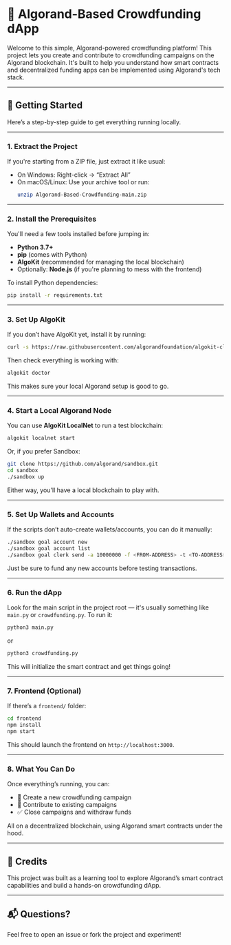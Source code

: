 
# 🧾 Algorand-Based Crowdfunding dApp

Welcome to this simple, Algorand-powered crowdfunding platform! This project lets you create and contribute to crowdfunding campaigns on the Algorand blockchain. It's built to help you understand how smart contracts and decentralized funding apps can be implemented using Algorand's tech stack.

---

## 🚀 Getting Started

Here’s a step-by-step guide to get everything running locally.

---

### 1. Extract the Project

If you're starting from a ZIP file, just extract it like usual:
- On Windows: Right-click → “Extract All”
- On macOS/Linux: Use your archive tool or run:
  ```bash
  unzip Algorand-Based-Crowdfunding-main.zip
  ```

---

### 2. Install the Prerequisites

You'll need a few tools installed before jumping in:

- **Python 3.7+**
- **pip** (comes with Python)
- **AlgoKit** (recommended for managing the local blockchain)
- Optionally: **Node.js** (if you're planning to mess with the frontend)

To install Python dependencies:
```bash
pip install -r requirements.txt
```

---

### 3. Set Up AlgoKit

If you don’t have AlgoKit yet, install it by running:

```bash
curl -s https://raw.githubusercontent.com/algorandfoundation/algokit-cli/main/scripts/install.sh | bash
```

Then check everything is working with:
```bash
algokit doctor
```

This makes sure your local Algorand setup is good to go.

---

### 4. Start a Local Algorand Node

You can use **AlgoKit LocalNet** to run a test blockchain:

```bash
algokit localnet start
```

Or, if you prefer Sandbox:

```bash
git clone https://github.com/algorand/sandbox.git
cd sandbox
./sandbox up
```

Either way, you'll have a local blockchain to play with.

---

### 5. Set Up Wallets and Accounts

If the scripts don’t auto-create wallets/accounts, you can do it manually:

```bash
./sandbox goal account new
./sandbox goal account list
./sandbox goal clerk send -a 10000000 -f <FROM-ADDRESS> -t <TO-ADDRESS>
```

Just be sure to fund any new accounts before testing transactions.

---

### 6. Run the dApp

Look for the main script in the project root — it's usually something like `main.py` or `crowdfunding.py`. To run it:

```bash
python3 main.py
```

or

```bash
python3 crowdfunding.py
```

This will initialize the smart contract and get things going!

---

### 7. Frontend (Optional)

If there’s a `frontend/` folder:

```bash
cd frontend
npm install
npm start
```

This should launch the frontend on `http://localhost:3000`.

---

### 8. What You Can Do

Once everything’s running, you can:
- 🔧 Create a new crowdfunding campaign
- 💸 Contribute to existing campaigns
- ✅ Close campaigns and withdraw funds

All on a decentralized blockchain, using Algorand smart contracts under the hood.

---

## 🙌 Credits

This project was built as a learning tool to explore Algorand’s smart contract capabilities and build a hands-on crowdfunding dApp.

---

## 📬 Questions?

Feel free to open an issue or fork the project and experiment!
